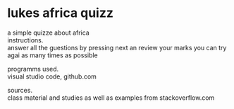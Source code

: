 # lukes africa quizz

a simple quizze about africa
<br>
instructions.<br>
answer all the guestions by pressing next an review your marks you can try agai as many times as possible

programms used.<br>
visual studio code, github.com

sources.<br>
class material and studies as well as examples from stackoverflow.com